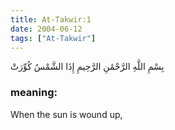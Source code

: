 ```yaml
---
title: At-Takwir:1
date: 2004-06-12
tags: ["At-Takwir"]
---
```

بِسْمِ اللَّهِ الرَّحْمَٰنِ الرَّحِيمِ إِذَا الشَّمْسُ كُوِّرَتْ
### meaning: 
When the sun is wound up,
